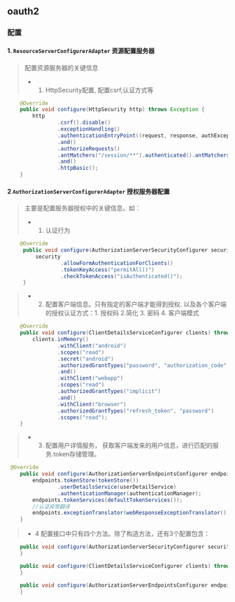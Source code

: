 ## oauth2 
### 配置
####  1. `ResourceServerConfigurerAdapter` 资源配置服务器
> 配置资源服务器的关键信息
> - 1. HttpSecurity配置, 配置csrf,认证方式等
```java
    @Override
    public void configure(HttpSecurity http) throws Exception {
        http
                .csrf().disable()
                .exceptionHandling()
                .authenticationEntryPoint((request, response, authException) -> response.sendError(HttpServletResponse.SC_UNAUTHORIZED))
                .and()
                .authorizeRequests()
                .antMatchers("/session/**").authenticated().antMatchers("/session/me").permitAll()
                .and()
                .httpBasic();
    }
``` 


####  2 `AuthorizationServerConfigurerAdapter` 授权服务器配置
> 主要是配置服务器授权中的关键信息。如：
> - 1. 认证行为
```java
    @Override
     public void configure(AuthorizationServerSecurityConfigurer security) throws Exception {
         security
                 .allowFormAuthenticationForClients()
                 .tokenKeyAccess("permitAll()")
                 .checkTokenAccess("isAuthenticated()");
     }
```
     
> - 2. 配置客户端信息。只有指定的客户端才能得到授权.
    以及各个客户端的授权认证方式：1. 授权码 2.简化 3. 密码 4. 客户端模式

```java
    @Override
    public void configure(ClientDetailsServiceConfigurer clients) throws Exception {
        clients.inMemory()
                .withClient("android")
                .scopes("read")
                .secret("android")
                .authorizedGrantTypes("password", "authorization_code", "refresh_token")
                .and()
                .withClient("webapp")
                .scopes("read")
                .authorizedGrantTypes("implicit")
                .and()
                .withClient("browser")
                .authorizedGrantTypes("refresh_token", "password")
                .scopes("read");
    }
```
> - 3. 配置用户详情服务， 获取客户端发来的用户信息，进行匹配的服务.token存储管理。

```java
 @Override
    public void configure(AuthorizationServerEndpointsConfigurer endpoints) throws Exception {
        endpoints.tokenStore(tokenStore())
                .userDetailsService(userDetailService)
                .authenticationManager(authenticationManager);
        endpoints.tokenServices(defaultTokenServices());
        //认证异常翻译
        endpoints.exceptionTranslator(webResponseExceptionTranslator());
    }
```

> - 4 配置接口中只有四个方法。除了构造方法，还有3个配置包含：
```java
    public void configure(AuthorizationServerSecurityConfigurer security) throws Exception {
    }

    public void configure(ClientDetailsServiceConfigurer clients) throws Exception {
    }

    public void configure(AuthorizationServerEndpointsConfigurer endpoints) throws Exception {
    }
``` 






